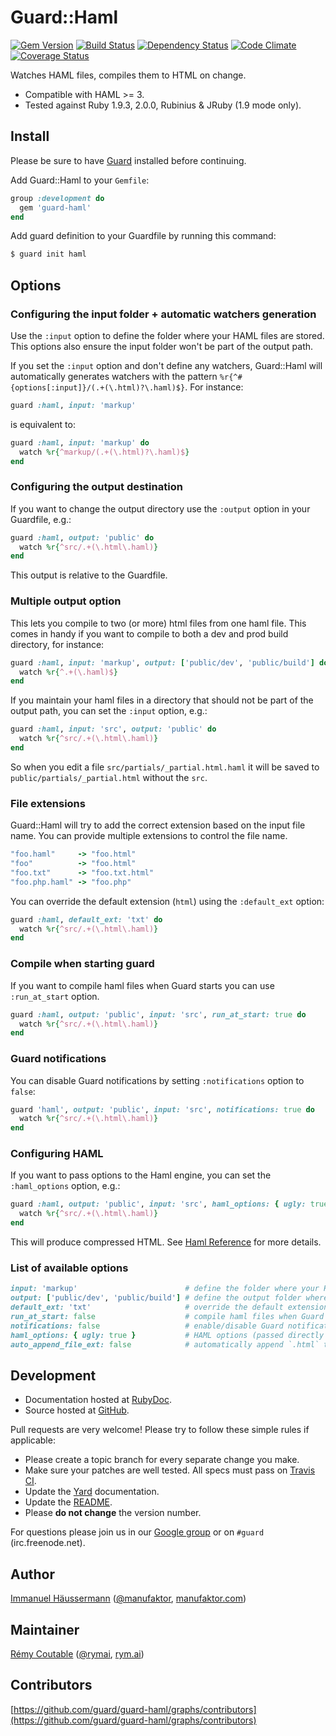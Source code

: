 # Guard::Haml

[![Gem Version](https://badge.fury.io/rb/guard-haml.png)](http://badge.fury.io/rb/guard-haml) [![Build Status](https://travis-ci.org/guard/guard-haml.png?branch=master)](https://travis-ci.org/guard/guard-haml) [![Dependency Status](https://gemnasium.com/guard/guard-haml.png)](https://gemnasium.com/guard/guard-haml) [![Code Climate](https://codeclimate.com/github/guard/guard-haml.png)](https://codeclimate.com/github/guard/guard-haml) [![Coverage Status](https://coveralls.io/repos/guard/guard-haml/badge.png?branch=master)](https://coveralls.io/r/guard/guard-haml)

Watches HAML files, compiles them to HTML on change.

* Compatible with HAML >= 3.
* Tested against Ruby 1.9.3, 2.0.0, Rubinius & JRuby (1.9 mode only).

## Install

Please be sure to have [Guard](https://github.com/guard/guard) installed before continuing.

Add Guard::Haml to your `Gemfile`:

```ruby
group :development do
  gem 'guard-haml'
end
```

Add guard definition to your Guardfile by running this command:

```bash
$ guard init haml
```

## Options

### Configuring the input folder + automatic watchers generation

Use the `:input` option to define the folder where your HAML files are stored.
This options also ensure the input folder won't be part of the output path.

If you set the `:input` option and don't define any watchers, Guard::Haml will
automatically generates watchers with the pattern
`%r{^#{options[:input]}/(.+(\.html)?\.haml)$}`. For instance:

```ruby
guard :haml, input: 'markup'
```

is equivalent to:

```ruby
guard :haml, input: 'markup' do
  watch %r{^markup/(.+(\.html)?\.haml)$}
end
```

### Configuring the output destination

If you want to change the output directory use the `:output` option in your
Guardfile, e.g.:

```ruby
guard :haml, output: 'public' do
  watch %r{^src/.+(\.html\.haml)}
end
```

This output is relative to the Guardfile.

### Multiple output option

This lets you compile to two (or more) html files from one haml file. This
comes in handy if you want to compile to both a dev and prod build directory,
for instance:

```ruby
guard :haml, input: 'markup', output: ['public/dev', 'public/build'] do
  watch %r{^.+(\.haml)$}
end
```

If you maintain your haml files in a directory that should not be part of the output path, you can set the `:input` option, e.g.:

```ruby
guard :haml, input: 'src', output: 'public' do
  watch %r{^src/.+(\.html\.haml)}
end
```
So when you edit a file `src/partials/_partial.html.haml`
it will be saved to `public/partials/_partial.html` without the `src`.

### File extensions

Guard::Haml will try to add the correct extension based on the input file name. You can provide multiple extensions to control the file name.

```ruby
"foo.haml"     -> "foo.html"
"foo"          -> "foo.html"
"foo.txt"      -> "foo.txt.html"
"foo.php.haml" -> "foo.php"
```

You can override the default extension (`html`) using the `:default_ext` option:

```ruby
guard :haml, default_ext: 'txt' do
  watch %r{^src/.+(\.html\.haml)}
end
```

### Compile when starting guard

If you want to compile haml files when Guard starts you can use `:run_at_start` option.

```ruby
guard :haml, output: 'public', input: 'src', run_at_start: true do
  watch %r{^src/.+(\.html\.haml)}
end
```

### Guard notifications

You can disable Guard notifications by setting `:notifications` option to `false`:

```ruby
guard 'haml', output: 'public', input: 'src', notifications: true do
  watch %r{^src/.+(\.html\.haml)}
end
```

### Configuring HAML

If you want to pass options to the Haml engine, you can set the `:haml_options` option, e.g.:

```ruby
guard :haml, output: 'public', input: 'src', haml_options: { ugly: true } do
  watch %r{^src/.+(\.html\.haml)}
end
```

This will produce compressed HTML. See [Haml Reference](http://haml.info/docs/yardoc/file.HAML_REFERENCE.html#options) for more details.

### List of available options

``` ruby
input: 'markup'                        # define the folder where your HAML files are stored
output: ['public/dev', 'public/build'] # define the output folder where conpiled HAML files are saved
default_ext: 'txt'                     # override the default extension (`html`)
run_at_start: false                    # compile haml files when Guard starts, default: false
notifications: false                   # enable/disable Guard notifications, default: true
haml_options: { ugly: true }           # HAML options (passed directly to HAML), default: {}
auto_append_file_ext: false            # automatically append `.html` to the generated files, default: true
```

## Development

* Documentation hosted at [RubyDoc](http://rubydoc.info/gems/guard-haml/frames).
* Source hosted at [GitHub](https://github.com/guard/guard-haml).

Pull requests are very welcome! Please try to follow these simple rules if applicable:

* Please create a topic branch for every separate change you make.
* Make sure your patches are well tested. All specs must pass on [Travis CI](https://travis-ci.org/guard/guard-haml).
* Update the [Yard](http://yardoc.org/) documentation.
* Update the [README](https://github.com/guard/guard-haml/blob/master/README.md).
* Please **do not change** the version number.

For questions please join us in our [Google group](http://groups.google.com/group/guard-dev) or on
`#guard` (irc.freenode.net).

## Author

[Immanuel Häussermann](https://github.com/manufaktor) ([@manufaktor](http://twitter.com/manufaktor), [manufaktor.com](http://manufaktor.com))

## Maintainer

[Rémy Coutable](https://github.com/rymai) ([@rymai](http://twitter.com/rymai), [rym.ai](http://rym.ai))

## Contributors

[https://github.com/guard/guard-haml/graphs/contributors](https://github.com/guard/guard-haml/graphs/contributors)
